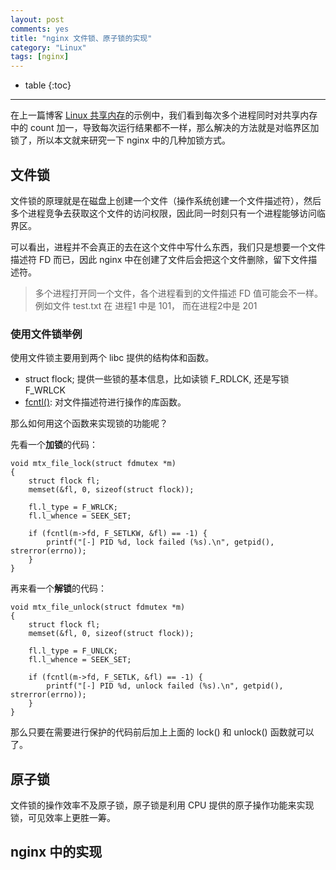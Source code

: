 ```yaml
---
layout: post
comments: yes
title: "nginx 文件锁、原子锁的实现"
category: "Linux"
tags: [nginx]
---
```


* table
{:toc}
***

在上一篇博客 [Linux 共享内存](https://blog.nlogn.cn/share-memory/)的示例中，我们看到每次多个进程同时对共享内存中的 count 加一，导致每次运行结果都不一样，那么解决的方法就是对临界区加锁了，所以本文就来研究一下 nginx 中的几种加锁方式。

## 文件锁

文件锁的原理就是在磁盘上创建一个文件（操作系统创建一个文件描述符），然后多个进程竞争去获取这个文件的访问权限，因此同一时刻只有一个进程能够访问临界区。

可以看出，进程并不会真正的去在这个文件中写什么东西，我们只是想要一个文件描述符 FD 而已，因此 nginx 中在创建了文件后会把这个文件删除，留下文件描述符。

> 多个进程打开同一个文件，各个进程看到的文件描述 FD 值可能会不一样。例如文件 test.txt 在 进程1 中是 101， 而在进程2中是 201

### 使用文件锁举例

使用文件锁主要用到两个 libc 提供的结构体和函数。

- struct flock; 提供一些锁的基本信息，比如读锁 F_RDLCK, 还是写锁 F_WRLCK
- [fcntl()](http://man7.org/linux/man-pages/man2/fcntl.2.html): 对文件描述符进行操作的库函数。

那么如何用这个函数来实现锁的功能呢？ 

先看一个**加锁**的代码：

```
void mtx_file_lock(struct fdmutex *m)
{
    struct flock fl;
    memset(&fl, 0, sizeof(struct flock));

    fl.l_type = F_WRLCK;
    fl.l_whence = SEEK_SET;

    if (fcntl(m->fd, F_SETLKW, &fl) == -1) {
        printf("[-] PID %d, lock failed (%s).\n", getpid(), strerror(errno));
    }
}
```

再来看一个**解锁**的代码：
```
void mtx_file_unlock(struct fdmutex *m)
{
    struct flock fl;
    memset(&fl, 0, sizeof(struct flock));

    fl.l_type = F_UNLCK;
    fl.l_whence = SEEK_SET;

    if (fcntl(m->fd, F_SETLK, &fl) == -1) {
        printf("[-] PID %d, unlock failed (%s).\n", getpid(), strerror(errno));
    }
}
```

那么只要在需要进行保护的代码前后加上上面的 lock() 和 unlock() 函数就可以了。

## 原子锁

文件锁的操作效率不及原子锁，原子锁是利用 CPU 提供的原子操作功能来实现锁，可见效率上更胜一筹。

## nginx 中的实现

